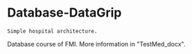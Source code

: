 # Database-DataGrip
    Simple hospital architecture.
Database course of FMI. 
More information in "TestMed_docx".
